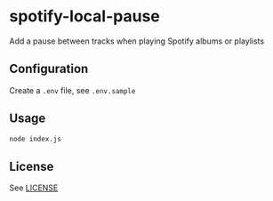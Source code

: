 # spotify-local-pause

Add a pause between tracks when playing Spotify albums or playlists

## Configuration

Create a `.env` file, see `.env.sample`

## Usage

```bash
node index.js
```

## License

See [LICENSE](LICENSE)
